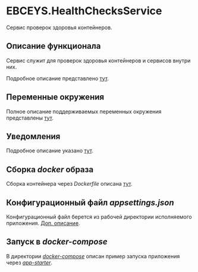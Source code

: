 # EBCEYS.HealthChecksService

Сервис проверок здоровья контейнеров.

## Описание функционала

Сервис служит для проверок здоровья контейнеров и сервисов внутри них.

Подробное описание представлено [тут](./docs/functional.md).

## Переменные окружения

Полное описание поддерживаемых переменных окружения представлены [тут](./docs/environment.md).

## Уведомления

Подробное описание указано [тут](./docs/notifications.md).

## Сборка *docker* образа

Сборка контейнера через *Dockerfile* описана [тут](./src/Dockerfile).

## Конфигурационный файл *appsettings.json*

Конфигурационный файл берется из рабочей директории исполняемого приложения. [Доп. описание](./docs/appsettings.md).

## Запуск в *docker-compose*

В директории [*docker-compose*](./docker-compose) описан пример запуска приложения через [*app-starter*](https://github.com/EBCEYS/EBCEYS.App-Starter).

